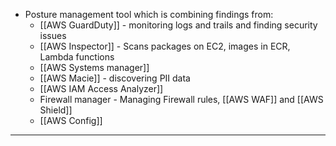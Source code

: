 

- Posture management tool which is combining findings from:
    - [[AWS GuardDuty]] - monitoring logs and trails and finding security issues
    - [[AWS Inspector]] - Scans packages on EC2, images in ECR, Lambda functions
    - [[AWS Systems manager]]
    - [[AWS Macie]] - discovering PII data 
    - [[AWS IAM Access Analyzer]]
    - Firewall manager - Managing Firewall rules, [[AWS WAF]] and [[AWS Shield]]
    - [[AWS Config]]

---
